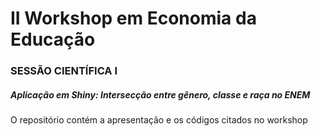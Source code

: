 # II Workshop em Economia da Educação
### SESSÃO CIENTÍFICA I 
##### Aplicação em Shiny: Intersecção entre gênero, classe e raça no ENEM

O repositório contém a apresentação e os códigos citados no workshop
